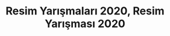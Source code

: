 ---
layout: category
headline: "Resim Yarışmaları"
subline: "<strong>Resim Yarışması</strong> Okullarda düzenlenen ve yetişkinlerin de katılabileceği resim yarışmaları bu sayfada listelenmektedir. 23 Nisan Resim Yarışması, 19 Mayıs Resim Yarışması, 15 Temmuz Yarışması vb. her yıl düzenlenen yarışmalar da uygun olduğunda listede görülecektir."
title: Resim Yarışmaları 2020, Resim Yarışması 2020
key: "resim yarışması"
description: "Resim Yarışması, Resim Yarışmaları"
permalink: "resim-yarismalari/"
---